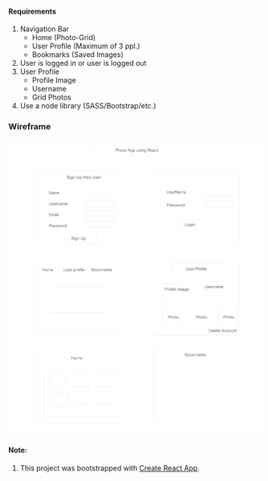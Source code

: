 #### Requirements

1. Navigation Bar
    - Home (Photo-Grid)
    - User Profile (Maximum of 3 ppl.)
    - Bookmarks (Saved Images)
2. User is logged in or user is logged out
3. User Profile
    - Profile Image
    - Username
    - Grid Photos
4. Use a node library (SASS/Bootstrap/etc.)


### Wireframe

![wireframe](./wireframe/React_Photo_App.png)

#### Note:
1. This project was bootstrapped with [Create React App](https://github.com/facebook/create-react-app).


